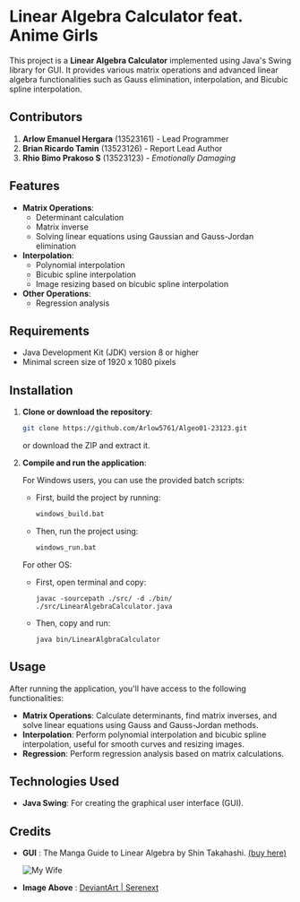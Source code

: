 
# Linear Algebra Calculator feat. Anime Girls

This project is a **Linear Algebra Calculator** implemented using Java's Swing library for GUI. It provides various matrix operations and advanced linear algebra functionalities such as Gauss elimination, interpolation, and Bicubic spline interpolation.

## Contributors
1. **Arlow Emanuel Hergara** (13523161) - Lead Programmer
2. **Brian Ricardo Tamin**   (13523126) - Report Lead Author
3. **Rhio Bimo Prakoso S**   (13523123) - _Emotionally Damaging_

## Features

- **Matrix Operations**:
    - Determinant calculation
    - Matrix inverse
    - Solving linear equations using Gaussian and Gauss-Jordan elimination
- **Interpolation**:
    - Polynomial interpolation
    - Bicubic spline interpolation
    - Image resizing based on bicubic spline interpolation
- **Other Operations**:
    - Regression analysis

## Requirements

- Java Development Kit (JDK) version 8 or higher
- Minimal screen size of 1920 x 1080 pixels

## Installation

1. **Clone or download the repository**:

    ```bash
    git clone https://github.com/Arlow5761/Algeo01-23123.git
    ```

    or download the ZIP and extract it.

2. **Compile and run the application**:

   For Windows users, you can use the provided batch scripts:
    - First, build the project by running:

        ```bash
        windows_build.bat
        ```

    - Then, run the project using:

        ```bash
        windows_run.bat
        ```

   For other OS:
    - First, open terminal and copy:
        ```bash/terminal
        javac -sourcepath ./src/ -d ./bin/ ./src/LinearAlgebraCalculator.java
        ```
    
    - Then, copy and run:
        ```bash/terminal
        java bin/LinearAlgbraCalculator
        ```

## Usage

After running the application, you'll have access to the following functionalities:

- **Matrix Operations**: Calculate determinants, find matrix inverses, and solve linear equations using Gauss and Gauss-Jordan methods.
- **Interpolation**: Perform polynomial interpolation and bicubic spline interpolation, useful for smooth curves and resizing images.
- **Regression**: Perform regression analysis based on matrix calculations.

## Technologies Used

- **Java Swing**: For creating the graphical user interface (GUI).

## Credits

- **GUI** : The Manga Guide to Linear Algebra by Shin Takahashi. [(buy here)](https://www.amazon.com/Manga-Guide-Linear-Algebra/dp/1593274130)

  ![My Wife](https://images-wixmp-ed30a86b8c4ca887773594c2.wixmp.com/f/880ec08f-af7c-4f1e-a912-afbc13de787d/dgf6wsn-d8a8fb1f-a4a2-4156-9969-4bce19c015e2.png/v1/fill/w_935,h_854/furina___genshin_impact_render_by_serenext_dgf6wsn-pre.png?token=eyJ0eXAiOiJKV1QiLCJhbGciOiJIUzI1NiJ9.eyJzdWIiOiJ1cm46YXBwOjdlMGQxODg5ODIyNjQzNzNhNWYwZDQxNWVhMGQyNmUwIiwiaXNzIjoidXJuOmFwcDo3ZTBkMTg4OTgyMjY0MzczYTVmMGQ0MTVlYTBkMjZlMCIsIm9iaiI6W1t7ImhlaWdodCI6Ijw9MTE2OSIsInBhdGgiOiJcL2ZcLzg4MGVjMDhmLWFmN2MtNGYxZS1hOTEyLWFmYmMxM2RlNzg3ZFwvZGdmNndzbi1kOGE4ZmIxZi1hNGEyLTQxNTYtOTk2OS00YmNlMTljMDE1ZTIucG5nIiwid2lkdGgiOiI8PTEyODAifV1dLCJhdWQiOlsidXJuOnNlcnZpY2U6aW1hZ2Uub3BlcmF0aW9ucyJdfQ.SmXQHSnh8ILH6QDKnF3_qlIRMxwftF0ooLEGrVg2tUg)

- **Image Above** : [DeviantArt | Serenext](https://www.deviantart.com/serenext/art/FURINA-Genshin-Impact-Render-992975495)
